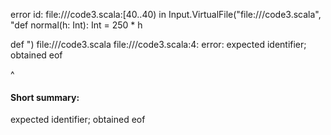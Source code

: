 error id: file://<WORKSPACE>/code3.scala:[40..40) in Input.VirtualFile("file://<WORKSPACE>/code3.scala", "def normal(h: Int): Int = 250 * h

def 
")
file://<WORKSPACE>/code3.scala
file://<WORKSPACE>/code3.scala:4: error: expected identifier; obtained eof

^
#### Short summary: 

expected identifier; obtained eof